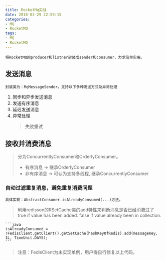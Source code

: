 ```yaml
---
title: RocketMq实战
date: 2018-03-29 22:59:15
categories: 
- MQ
- RocketMQ
tags:
- MQ
- RocketMQ
---
```

    将RocketMQ的producer和listner封装成sender和consumer，力求简单实用。

## 发送消息
    封装类为：MqMessageSender，支持以下多种发送方式及异常处理
 1. 同步和异步发送消息
 2. 发送有序消息
 3. 延迟发送消息
 4. 异常处理
    > 失败重试

## 接收并消费消息
 > 分为ConcurrentlyConsumer和OrderlyConsumer。
 > * 有序消息 -> 继承OrderlyConsumer
 > * 非有序消息 -> 可认为支持多线程, 继承ConcurrentlyConsumer
### 自动过滤重复消息，避免重复消费问题
    具体实现：AbstractConsumer.isAlreadyConsumed(...)方法。
 > 利用redisson的RSetCache类的add特性来判断消息是否已经消费过了    
 true if value has been added. false if value already been in collection.
 >
    ```java
    isAlreadyConsumed = !FedisClient.getClient().getSetCache(hashKeyOfRedis).add(messageKey, 1L, TimeUnit.DAYS);
    ```
 > 注意：FedisClient为未实现单例，用户得自行修复以上代码。